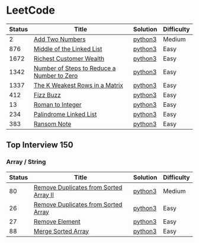 # LeetCode

| Status | Title | Solution | Difficulty |
| --- | --- |--- |--- |
| 2 | [Add Two Numbers](https://leetcode.com/problems/add-two-numbers/)| [python3](https://github.com/priyanka-kumari-01/LeetCode/blob/main/addTwoNumbers.py) | Medium |
| 876 | [Middle of the Linked List](https://leetcode.com/problems/middle-of-the-linked-list/)| [python3](https://github.com/priyanka-kumari-01/LeetCode/blob/main/MiddleoftheLinkedList.py) | Easy |
| 1672 | [Richest Customer Wealth](https://leetcode.com/problems/richest-customer-wealth/)| [python3](https://github.com/priyanka-kumari-01/LeetCode/blob/main/RichestCustomerWealth.py) | Easy |
| 1342 | [Number of Steps to Reduce a Number to Zero](https://leetcode.com/problems/number-of-steps-to-reduce-a-number-to-zero/)| [python3](https://github.com/priyanka-kumari-01/LeetCode/blob/main/NumberofStepstoReduceaNumbertoZero.py) | Easy |
| 1337 | [The K Weakest Rows in a Matrix](https://leetcode.com/problems/the-k-weakest-rows-in-a-matrix/)| [python3](https://github.com/priyanka-kumari-01/LeetCode/blob/main/TheKWeakestRowsinaMatrix.py) | Easy |
| 412 | [Fizz Buzz](https://leetcode.com/problems/fizz-buzz/)| [python3](https://github.com/priyanka-kumari-01/LeetCode/blob/main/fizzBuzz.py) | Easy |
| 13 | [Roman to Integer](https://leetcode.com/problems/roman-to-integer/)| [python3](https://github.com/priyanka-kumari-01/LeetCode/blob/main/RomantoInteger.py) | Easy |
| 234 | [Palindrome Linked List](https://leetcode.com/problems/palindrome-linked-list/)| [python3](https://github.com/priyanka-kumari-01/LeetCode/blob/main/PalindromeLinkedList.py) | Easy |
| 383 | [Ransom Note](https://leetcode.com/problems/ransom-note/)| [python3](https://github.com/priyanka-kumari-01/LeetCode/blob/main/RansomNote.py) | Easy |


## Top Interview 150
### Array / String
| Status | Title | Solution | Difficulty |
| --- | --- |--- |--- |
| 80 | [Remove Duplicates from Sorted Array II](https://leetcode.com/problems/remove-duplicates-from-sorted-array-ii/?envType=study-plan-v2&envId=top-interview-)| [python3](https://github.com/priyanka-kumari-01/LeetCode/blob/main/RemoveDuplicatesfromSortedArrayII.py) | Medium |
| 26 | [Remove Duplicates from Sorted Array](https://leetcode.com/problems/remove-duplicates-from-sorted-array/?envType=study-plan-v2&envId=top-interview-150)| [python3](https://github.com/priyanka-kumari-01/LeetCode/blob/main/RemoveDuplicatesfromSortedArray.py) | Easy |
| 27| [Remove Element](https://leetcode.com/problems/remove-element/?envType=study-plan-v2&envId=top-interview-150)| [python3](https://github.com/priyanka-kumari-01/LeetCode/blob/main/RemoveElement.py) | Easy |
| 88 | [Merge Sorted Array](https://leetcode.com/problems/merge-sorted-array/?envType=study-plan-v2&envId=top-interview-150)| [python3](https://github.com/priyanka-kumari-01/LeetCode/blob/main/MergeSortedArray.py) | Easy |

